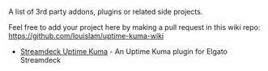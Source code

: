 A list of 3rd party addons, plugins or related side projects.

Feel free to add your project here by making a pull request in this wiki repo: https://github.com/louislam/uptime-kuma-wiki

- [Streamdeck Uptime Kuma](https://github.com/MarlBurroW/Streamdeck-Uptime-Kuma) - An Uptime Kuma plugin for Elgato Streamdeck